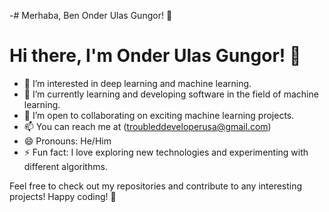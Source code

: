 -# Merhaba, Ben Onder Ulas Gungor! 👋

# Hi there, I'm Onder Ulas Gungor! 👋

- 👀 I’m interested in deep learning and machine learning.
- 🌱 I’m currently learning and developing software in the field of machine learning.
- 💞️ I’m open to collaborating on exciting machine learning projects.
- 📫 You can reach me at (troubleddeveloperusa@gmail.com) 
- 😄 Pronouns: He/Him
- ⚡ Fun fact: I love exploring new technologies and experimenting with different algorithms.

Feel free to check out my repositories and contribute to any interesting projects! Happy coding! 🚀



<!---
OnderUlasGungor/OnderUlasGungor is a ✨ special ✨ repository because its `README.md` (this file) appears on your GitHub profile.
You can click the Preview link to take a look at your changes.
--->
